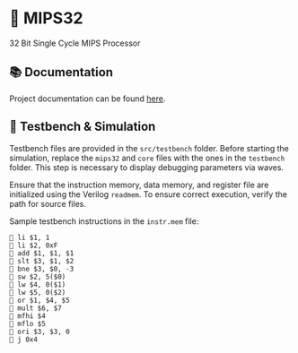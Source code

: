 # 🤖 MIPS32
32 Bit Single Cycle MIPS Processor

## 📚 Documentation
Project documentation can be found [here](link-to-documentation).

## 🧪 Testbench & Simulation
Testbench files are provided in the `src/testbench` folder. Before starting the simulation, replace the `mips32` and `core` files with the ones in the `testbench` folder. This step is necessary to display debugging parameters via waves.

Ensure that the instruction memory, data memory, and register file are initialized using the Verilog `readmem`. To ensure correct execution, verify the path for source files.

Sample testbench instructions in the `instr.mem` file:

```assembly
🔹 li $1, 1
🔹 li $2, 0xF
🔹 add $1, $1, $1
🔹 slt $3, $1, $2
🔹 bne $3, $0, -3
🔹 sw $2, 5($0)
🔹 lw $4, 0($1)
🔹 lw $5, 0($2)
🔹 or $1, $4, $5 
🔹 mult $6, $7
🔹 mfhi $4 
🔹 mflo $5 
🔹 ori $3, $3, 0 
🔹 j 0x4
